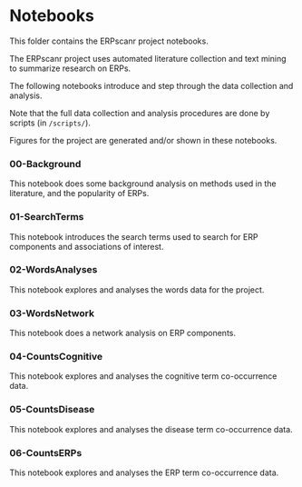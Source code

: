 # Notebooks

This folder contains the ERPscanr project notebooks.

The ERPscanr project uses automated literature collection and text mining to summarize research on ERPs.

The following notebooks introduce and step through the data collection and analysis.

Note that the full data collection and analysis procedures are done by scripts (in `/scripts/`).

Figures for the project are generated and/or shown in these notebooks.

### 00-Background

This notebook does some background analysis on methods used in the literature, and the popularity of ERPs.

### 01-SearchTerms

This notebook introduces the search terms used to search for ERP components and associations of interest.

### 02-WordsAnalyses

This notebook explores and analyses the words data for the project.

### 03-WordsNetwork

This notebook does a network analysis on ERP components.

### 04-CountsCognitive

This notebook explores and analyses the cognitive term co-occurrence data.

### 05-CountsDisease

This notebook explores and analyses the disease term co-occurrence data.

### 06-CountsERPs

This notebook explores and analyses the ERP term co-occurrence data.
